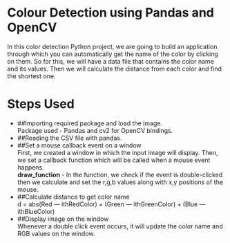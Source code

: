 
# Colour Detection using Pandas and OpenCV

In this color detection Python project, we are going to build an application through which you can automatically get the name of the color by clicking on them. So for this, we will have a data file that contains the color name and its values. Then we will calculate the distance from each color and find the shortest one.

# Steps Used
- ##Importing required package and load the image.</br>
Package used - Pandas and cv2 for OpenCV bindings.</br>
- ##Reading the CSV file with pandas.</br>
- ##Set a mouse callback event on a window</br> 
First, we created a window in which the input image will display. Then, we set a callback function which will be called when a mouse event happens.</br>
**draw_function** -
In the function, we check if the event is double-clicked then we calculate and set the r,g,b values along with x,y positions of the mouse.</br>
- ##Calculate distance to get color name</br>
d = abs(Red — ithRedColor) + (Green — ithGreenColor) + (Blue — ithBlueColor)</br>
- ##Display image on the window</br>
Whenever a double click event occurs, it will update the color name and RGB values on the window.